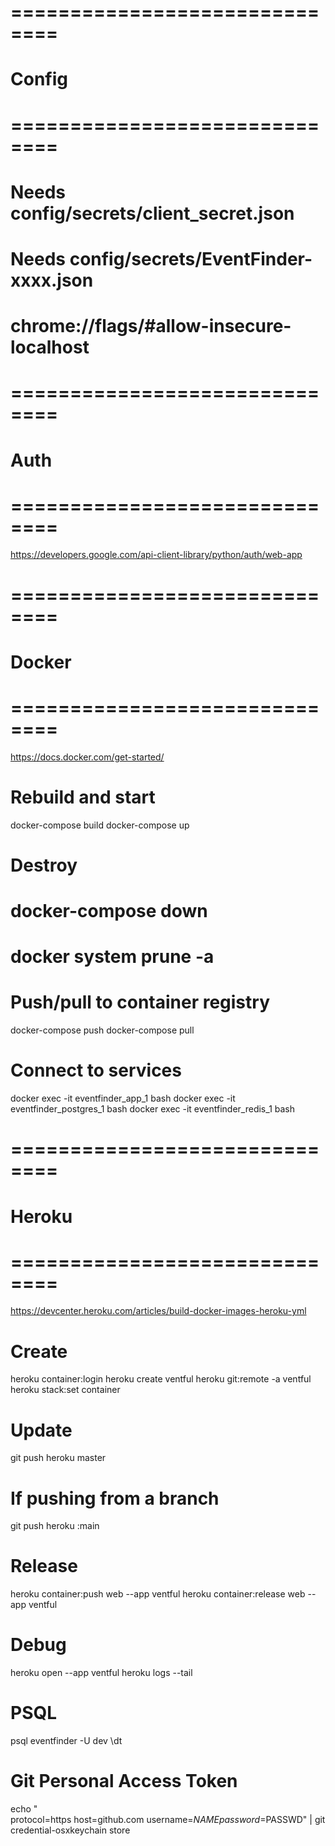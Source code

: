 # ============================== #
# Config                         #
# ============================== #
# Needs config/secrets/client_secret.json
# Needs config/secrets/EventFinder-xxxx.json
# chrome://flags/#allow-insecure-localhost

# ============================== #
# Auth                           #
# ============================== #
https://developers.google.com/api-client-library/python/auth/web-app

# ============================== #
# Docker                         #
# ============================== #
https://docs.docker.com/get-started/

# Rebuild and start
docker-compose build
docker-compose up

# Destroy
# docker-compose down
# docker system prune -a

# Push/pull to container registry
docker-compose push
docker-compose pull

# Connect to services
docker exec -it eventfinder_app_1 bash
docker exec -it eventfinder_postgres_1 bash
docker exec -it eventfinder_redis_1 bash

# ============================== #
# Heroku                         #
# ============================== #
https://devcenter.heroku.com/articles/build-docker-images-heroku-yml

# Create
heroku container:login
heroku create ventful
heroku git:remote -a ventful
heroku stack:set container

# Update
git push heroku master
# If pushing from a branch
git push heroku <branchname>:main

# Release
heroku container:push web --app ventful
heroku container:release web --app ventful

# Debug
heroku open --app ventful
heroku logs --tail

# PSQL
psql eventfinder -U dev
\dt

# Git Personal Access Token
echo "\
protocol=https
host=github.com
username=$NAME
password=$PASSWD" | git credential-osxkeychain store